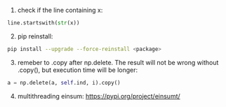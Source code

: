 1. check if the line containing x:
```python
line.startswith(str(x))
```
2. pip reinstall:
```bash
pip install --upgrade --force-reinstall <package>
```
3. remeber to .copy after np.delete. The result will not be wrong without .copy(), but execution time will be longer:
```python
a = np.delete(a, self.ind, i).copy()
```
4. multithreading einsum: https://pypi.org/project/einsumt/

